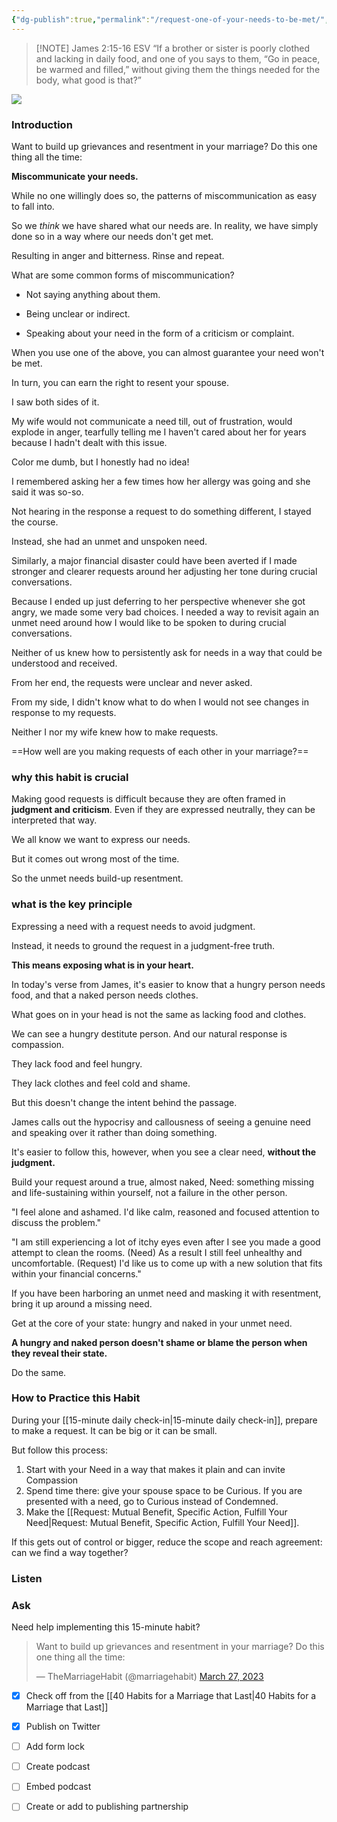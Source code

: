 ```yaml
---
{"dg-publish":true,"permalink":"/request-one-of-your-needs-to-be-met/","created":"","updated":""}
---
```



> [!NOTE] James‬ ‭2‬:‭15‬-‭16‬ ‭ESV‬‬
> “If a brother or sister is poorly clothed and lacking in daily food, and one of you says to them, “Go in peace, be warmed and filled,” without giving them the things needed for the body, what good is that?”

![](https://res.cloudinary.com/dt9hlo5sw/image/upload/v1679874172/obsidian/image_tptjfn.png)


### Introduction
Want to build up grievances and resentment in your marriage?  Do this one thing all the time:

**Miscommunicate your needs.**

While no one willingly does so, the patterns of miscommunication as easy to fall into.

So we *think* we have shared what our needs are.  In reality, we have simply done so in a way where our needs don't get met.

Resulting in anger and bitterness.  Rinse and repeat.

What are some common forms of miscommunication?

- Not saying anything about them. 

- Being unclear or indirect. 

- Speaking about your need in the form of a criticism or complaint. 

When you use one of the above, you can almost guarantee your need won't be met. 

In turn, you can earn the right to resent your spouse.

I saw both sides of it. 

My wife would not communicate a need till, out of frustration, would explode in anger, tearfully telling me I haven't cared about her for years because I hadn't dealt with this issue. 

Color me dumb, but I honestly had no idea!  

I remembered asking her a few times how her allergy was going and she said it was so-so. 

Not hearing in the response a request to do something different, I stayed the course. 

Instead, she had an unmet and unspoken need. 

Similarly, a major financial disaster could have been averted if I made stronger and clearer requests around her adjusting her tone during crucial conversations. 

Because I ended up just deferring to her perspective whenever she got angry, we made some very bad choices.  I needed a way to revisit again an unmet need around how I would like to be spoken to during crucial conversations. 

Neither of us knew how to persistently ask for needs in a way that could be understood and received. 

From her end, the requests were unclear and never asked. 

From my side, I didn't know what to do when I would not see changes in response to my requests. 

Neither I nor my wife knew how to make requests. 

==How well are you making requests of each other in your marriage?==

### why this habit is crucial
<!--- form here -->
<div class="convertful-202420"></div>

Making good requests is difficult because they are often framed in **judgment and criticism**. Even if they are expressed neutrally, they can be interpreted that way. 

We all know we want to express our needs.

But it comes out wrong most of the time.

So the unmet needs build-up resentment.

### what is the key principle

Expressing a need with a request needs to avoid judgment.

Instead, it needs to ground the request in a judgment-free truth. 

**This means exposing what is in your heart.** 

In today's verse from James, it's easier to know that a hungry person needs food, and that a naked person needs clothes. 

What goes on in your head is not the same as lacking food and clothes. 

We can see a hungry destitute person. And our natural response is compassion. 

They lack food and feel hungry. 

They lack clothes and feel cold and shame. 

But this doesn't change the intent behind the passage.  

James calls out the hypocrisy and callousness of seeing a genuine need and speaking over it rather than doing something.

It's easier to follow this, however, when you see a clear need, **without the judgment.**

Build your request around a true, almost naked, Need: something missing and life-sustaining within yourself, not a failure in the other person.

"I feel alone and ashamed. I'd like calm, reasoned and focused attention to discuss the problem."

"I am still experiencing a lot of itchy eyes even after I see you made a good attempt to clean the rooms. (Need) As a result I still feel unhealthy and uncomfortable. (Request) I'd like us to come up with a new solution that fits within your financial concerns."

If you have been harboring an unmet need and masking it with resentment, bring it up around a missing need. 

Get at the core of your state: hungry and naked in your unmet need.

**A hungry and naked person doesn't shame or blame the person when they reveal their state.** 

Do the same. 

### How to Practice this Habit
During your [[15-minute daily check-in\|15-minute daily check-in]], prepare to make a request. It can be big or it can be small. 

But follow this process:

1. Start with your Need in a way that makes it plain and can invite Compassion 
2. Spend time there: give your spouse space to be Curious. If you are presented with a need, go to Curious instead of Condemned. 
3. Make the [[Request: Mutual Benefit, Specific Action, Fulfill Your Need\|Request: Mutual Benefit, Specific Action, Fulfill Your Need]]. 

If this gets out of control or bigger, reduce the scope and reach agreement: can we find a way together?

### Listen

### Ask
Need help implementing this 15-minute habit?

<blockquote class="twitter-tweet"><p lang="en" dir="ltr">Want to build up grievances and resentment in your marriage? Do this one thing all the time:</p>&mdash; TheMarriageHabit (@marriagehabit) <a href="https://twitter.com/marriagehabit/status/1640145262902673408?ref_src=twsrc%5Etfw">March 27, 2023</a></blockquote> <script async src="https://platform.twitter.com/widgets.js" charset="utf-8"></script>

- [x] Check off from the [[40 Habits for a Marriage that Last\|40 Habits for a Marriage that Last]]
- [x] Publish on Twitter
- [ ] Add form lock
- [ ] Create podcast
- [ ] Embed podcast
- [ ] Create or add to publishing partnership


  
<!-- HTML Meta Tags --> <head><title>Request One of Your Needs to be Met</title> <meta name="description" content="A common pitfall for marriages is letting needs continue unmet.  Find out in this devotional how to share these needs as part of a healthy marriage habit to reduce resentment and bitterness."> <!-- Facebook Meta Tags --> <meta property="og:url" content="https://themarriagehabit.com/request-one-of-your-needs-to-be-met/"> <meta property="og:type" content="website"> <meta property="og:title" content="Request One of Your Needs to be Met"> <meta property="og:description" content="A common pitfall for marriages is letting needs continue unmet.  Find out in this devotional how to share these needs as part of a healthy marriage habit to reduce resentment and bitterness.."> <meta property="og:image" content="https://res.cloudinary.com/dt9hlo5sw/image/upload/v1679872839/obsidian/image_soscq0.png"> <!-- Twitter Meta Tags --> <meta name="twitter:card" content="summary_large_image"> <meta property="twitter:domain" content="themarriagehabit.com"> <meta property="twitter:url" content="https://themarriagehabit.com/request-one-of-your-needs-to-be-met/"> <meta name="twitter:title" content="Request One of Your Needs to be Met"> <meta name="twitter:description" content="A common pitfall for marriages is letting needs continue unmet.  Find out in this devotional how to share these needs as part of a healthy marriage habit to reduce resentment and bitterness."> <meta name="twitter:image" content="https://res.cloudinary.com/dt9hlo5sw/image/upload/v1679872839/obsidian/image_soscq0.png"> <!-- Meta Tags Generated via https://www.opengraph.xyz --></head>



